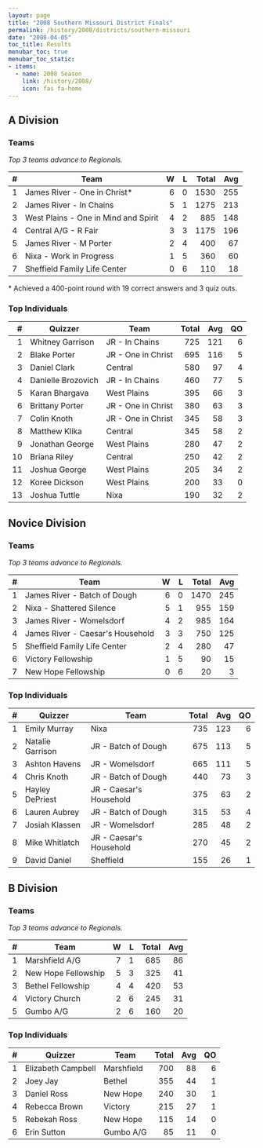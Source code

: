 ```yaml
---
layout: page
title: "2008 Southern Missouri District Finals"
permalink: /history/2008/districts/southern-missouri
date: "2008-04-05"
toc_title: Results
menubar_toc: true
menubar_toc_static:
- items:
  - name: 2008 Season
    link: /history/2008/
    icon: fas fa-home
---
```


## A Division

### Teams

*Top 3 teams advance to Regionals.*

|    # | Team                                 |    W |    L | Total |  Avg |
| ---: | ------------------------------------ | ---: | ---: | ----: | ---: |
|    1 | James River - One in Christ*         |    6 |    0 |  1530 |  255 |
|    2 | James River - In Chains              |    5 |    1 |  1275 |  213 |
|    3 | West Plains - One in Mind and Spirit |    4 |    2 |   885 |  148 |
|    4 | Central A/G - R Fair                 |    3 |    3 |  1175 |  196 |
|    5 | James River - M Porter               |    2 |    4 |   400 |   67 |
|    6 | Nixa - Work in Progress              |    1 |    5 |   360 |   60 |
|    7 | Sheffield Family Life Center         |    0 |    6 |   110 |   18 |

\* Achieved a 400-point round with 19 correct answers and 3 quiz outs.

### Top Individuals

|    # | Quizzer            | Team               | Total |  Avg |   QO |
| ---: | ------------------ | ------------------ | ----: | ---: | ---: |
|    1 | Whitney Garrison   | JR - In Chains     |   725 |  121 |    6 |
|    2 | Blake Porter       | JR - One in Christ |   695 |  116 |    5 |
|    3 | Daniel Clark       | Central            |   580 |   97 |    4 |
|    4 | Danielle Brozovich | JR - In Chains     |   460 |   77 |    5 |
|    5 | Karan Bhargava     | West Plains        |   395 |   66 |    3 |
|    6 | Brittany Porter    | JR - One in Christ |   380 |   63 |    3 |
|    7 | Colin Knoth        | JR - One in Christ |   345 |   58 |    3 |
|    8 | Matthew Klika      | Central            |   345 |   58 |    2 |
|    9 | Jonathan George    | West Plains        |   280 |   47 |    2 |
|   10 | Briana Riley       | Central            |   250 |   42 |    2 |
|   11 | Joshua George      | West Plains        |   205 |   34 |    2 |
|   12 | Koree Dickson      | West Plains        |   200 |   33 |    0 |
|   13 | Joshua Tuttle      | Nixa               |   190 |   32 |    2 |

## Novice Division

### Teams

*Top 3 teams advance to Regionals.*

|    # | Team                             |    W |    L | Total |  Avg |
| ---: | -------------------------------- | ---: | ---: | ----: | ---: |
|    1 | James River - Batch of Dough     |    6 |    0 |  1470 |  245 |
|    2 | Nixa - Shattered Silence         |    5 |    1 |   955 |  159 |
|    3 | James River - Womelsdorf         |    4 |    2 |   985 |  164 |
|    4 | James River - Caesar's Household |    3 |    3 |   750 |  125 |
|    5 | Sheffield Family Life Center     |    2 |    4 |   280 |   47 |
|    6 | Victory Fellowship               |    1 |    5 |    90 |   15 |
|    7 | New Hope Fellowship              |    0 |    6 |    20 |    3 |

### Top Individuals

|    # | Quizzer          | Team                    | Total |  Avg |   QO |
| ---: | ---------------- | ----------------------- | ----: | ---: | ---: |
|    1 | Emily Murray     | Nixa                    |   735 |  123 |    6 |
|    2 | Natalie Garrison | JR - Batch of Dough     |   675 |  113 |    5 |
|    3 | Ashton Havens    | JR - Womelsdorf         |   665 |  111 |    5 |
|    4 | Chris Knoth      | JR - Batch of Dough     |   440 |   73 |    3 |
|    5 | Hayley DePriest  | JR - Caesar's Household |   375 |   63 |    2 |
|    6 | Lauren Aubrey    | JR - Batch of Dough     |   315 |   53 |    4 |
|    7 | Josiah Klassen   | JR - Womelsdorf         |   285 |   48 |    2 |
|    8 | Mike Whitlatch   | JR - Caesar's Household |   270 |   45 |    2 |
|    9 | David Daniel     | Sheffield               |   155 |   26 |    1 |

## B Division

### Teams

*Top 3 teams advance to Regionals.*

|    # | Team                |    W |    L | Total |  Avg |
| ---: | ------------------- | ---: | ---: | ----: | ---: |
|    1 | Marshfield A/G      |    7 |    1 |   685 |   86 |
|    2 | New Hope Fellowship |    5 |    3 |   325 |   41 |
|    3 | Bethel Fellowship   |    4 |    4 |   420 |   53 |
|    4 | Victory Church      |    2 |    6 |   245 |   31 |
|    5 | Gumbo A/G           |    2 |    6 |   160 |   20 |

### Top Individuals

|    # | Quizzer            | Team       | Total |  Avg |   QO |
| ---: | ------------------ | ---------- | ----: | ---: | ---: |
|    1 | Elizabeth Campbell | Marshfield |   700 |   88 |    6 |
|    2 | Joey Jay           | Bethel     |   355 |   44 |    1 |
|    3 | Daniel Ross        | New Hope   |   240 |   30 |    1 |
|    4 | Rebecca Brown      | Victory    |   215 |   27 |    1 |
|    5 | Rebekah Ross       | New Hope   |   115 |   14 |    0 |
|    6 | Erin Sutton        | Gumbo A/G  |    85 |   11 |    0 |

